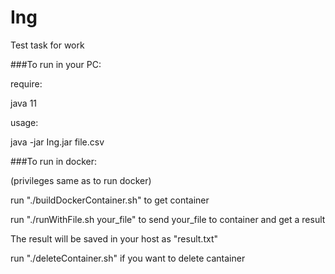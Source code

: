 # Ing
Test task for work

###To run in your PC:

require:

  java 11
  
usage:

java -jar Ing.jar file.csv


###To run in docker:

(privileges same as to run docker)

run "./buildDockerContainer.sh" to get container

run "./runWithFile.sh your_file" to send your_file to container and get a result

The result will be saved in your host as "result.txt"

run "./deleteContainer.sh" if you want to delete cantainer

